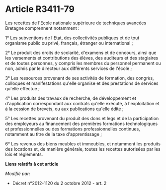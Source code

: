 # Article R3411-79

Les recettes de             l'Ecole nationale supérieure de techniques avancées Bretagne comprennent notamment : 

1° Les subventions de l'Etat, des collectivités publiques et de tout organisme public ou privé, français, étranger ou
international ; 

2° Le produit des droits de scolarité, d'examens et de concours, ainsi que les versements et contributions des élèves, des
auditeurs et des stagiaires et de toutes personnes, y compris les membres du personnel permanent ou non, admis par le
directeur aux différents services de l'école ; 

3° Les ressources provenant de ses activités de formation, des congrès, colloques et manifestations qu'elle organise et des
prestations de services qu'elle effectue ; 

4° Les produits des travaux de recherche, de développement et d'application correspondant aux contrats qu'elle exécute, à
l'exploitation et à la cession de brevets, ou aux publications qu'elle édite ; 

5° Les recettes provenant du produit des dons et legs et de la participation des employeurs au financement des premières
formations technologiques et professionnelles ou des formations professionnelles continues, notamment au titre de la taxe
d'apprentissage ; 

6° Les revenus des biens meubles et immeubles, et notamment les produits des locations et, de manière générale, toutes les
recettes autorisées par les lois et règlements.

**Liens relatifs à cet article**

_Modifié par_:

  - Décret n°2012-1120 du 2 octobre 2012 - art. 2
